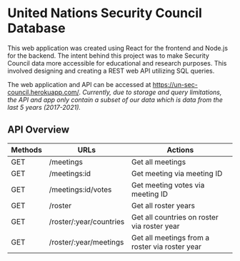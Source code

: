 # United Nations Security Council Database

This web application was created using React for the frontend and Node.js for the backend. The intent behind this project was to make Security Council data more accessible for educational and research purposes. This involved designing and creating a REST web API utilizing SQL queries.

The web application and API can be accessed at https://un-sec-council.herokuapp.com/. _Currently, due to storage and query limitations, the API and app only contain a subset of our data which is data from the last 5 years (2017-2021)._

## API Overview

| Methods | URLs | Actions |
| --- | --- | --- |
| GET | /meetings |Get all meetings |
| GET | /meetings:id |Get meeting via meeting ID |
| GET | /meetings:id/votes |Get meeting votes via meeting ID |
| GET | /roster |Get all roster years |
| GET | /roster/:year/countries |Get all countries on roster via roster year |
| GET | /roster/:year/meetings |Get all meetings from a roster via roster year |
